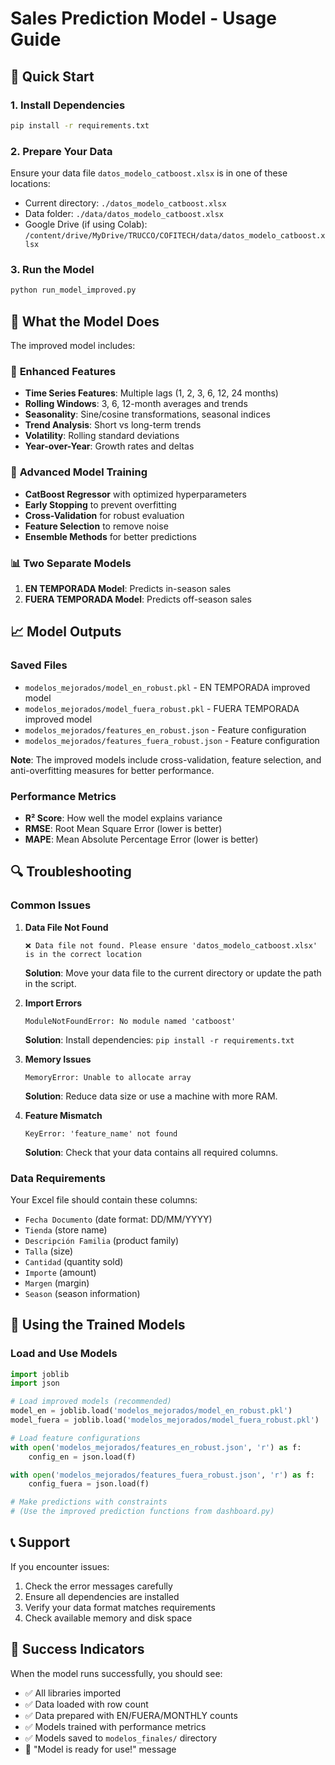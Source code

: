 # Sales Prediction Model - Usage Guide

## 🚀 Quick Start

### 1. Install Dependencies
```bash
pip install -r requirements.txt
```

### 2. Prepare Your Data
Ensure your data file `datos_modelo_catboost.xlsx` is in one of these locations:
- Current directory: `./datos_modelo_catboost.xlsx`
- Data folder: `./data/datos_modelo_catboost.xlsx`
- Google Drive (if using Colab): `/content/drive/MyDrive/TRUCCO/COFITECH/data/datos_modelo_catboost.xlsx`

### 3. Run the Model
```bash
python run_model_improved.py
```

## 📁 What the Model Does

The improved model includes:

### 🔧 **Enhanced Features**
- **Time Series Features**: Multiple lags (1, 2, 3, 6, 12, 24 months)
- **Rolling Windows**: 3, 6, 12-month averages and trends
- **Seasonality**: Sine/cosine transformations, seasonal indices
- **Trend Analysis**: Short vs long-term trends
- **Volatility**: Rolling standard deviations
- **Year-over-Year**: Growth rates and deltas

### 🤖 **Advanced Model Training**
- **CatBoost Regressor** with optimized hyperparameters
- **Early Stopping** to prevent overfitting
- **Cross-Validation** for robust evaluation
- **Feature Selection** to remove noise
- **Ensemble Methods** for better predictions

### 📊 **Two Separate Models**
1. **EN TEMPORADA Model**: Predicts in-season sales
2. **FUERA TEMPORADA Model**: Predicts off-season sales

## 📈 Model Outputs

### Saved Files
- `modelos_mejorados/model_en_robust.pkl` - EN TEMPORADA improved model
- `modelos_mejorados/model_fuera_robust.pkl` - FUERA TEMPORADA improved model
- `modelos_mejorados/features_en_robust.json` - Feature configuration
- `modelos_mejorados/features_fuera_robust.json` - Feature configuration

**Note**: The improved models include cross-validation, feature selection, and anti-overfitting measures for better performance.

### Performance Metrics
- **R² Score**: How well the model explains variance
- **RMSE**: Root Mean Square Error (lower is better)
- **MAPE**: Mean Absolute Percentage Error (lower is better)

## 🔍 Troubleshooting

### Common Issues

1. **Data File Not Found**
   ```
   ❌ Data file not found. Please ensure 'datos_modelo_catboost.xlsx' is in the correct location
   ```
   **Solution**: Move your data file to the current directory or update the path in the script.

2. **Import Errors**
   ```
   ModuleNotFoundError: No module named 'catboost'
   ```
   **Solution**: Install dependencies: `pip install -r requirements.txt`

3. **Memory Issues**
   ```
   MemoryError: Unable to allocate array
   ```
   **Solution**: Reduce data size or use a machine with more RAM.

4. **Feature Mismatch**
   ```
   KeyError: 'feature_name' not found
   ```
   **Solution**: Check that your data contains all required columns.

### Data Requirements

Your Excel file should contain these columns:
- `Fecha Documento` (date format: DD/MM/YYYY)
- `Tienda` (store name)
- `Descripción Familia` (product family)
- `Talla` (size)
- `Cantidad` (quantity sold)
- `Importe` (amount)
- `Margen` (margin)
- `Season` (season information)

## 🎯 Using the Trained Models

### Load and Use Models
```python
import joblib
import json

# Load improved models (recommended)
model_en = joblib.load('modelos_mejorados/model_en_robust.pkl')
model_fuera = joblib.load('modelos_mejorados/model_fuera_robust.pkl')

# Load feature configurations
with open('modelos_mejorados/features_en_robust.json', 'r') as f:
    config_en = json.load(f)

with open('modelos_mejorados/features_fuera_robust.json', 'r') as f:
    config_fuera = json.load(f)

# Make predictions with constraints
# (Use the improved prediction functions from dashboard.py)
```

## 📞 Support

If you encounter issues:
1. Check the error messages carefully
2. Ensure all dependencies are installed
3. Verify your data format matches requirements
4. Check available memory and disk space

## 🎉 Success Indicators

When the model runs successfully, you should see:
- ✅ All libraries imported
- ✅ Data loaded with row count
- ✅ Data prepared with EN/FUERA/MONTHLY counts
- ✅ Models trained with performance metrics
- ✅ Models saved to `modelos_finales/` directory
- 🎯 "Model is ready for use!" message 